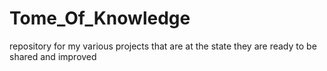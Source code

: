# Tome_Of_Knowledge
repository for my various projects that are at the state they are ready to be shared and improved

